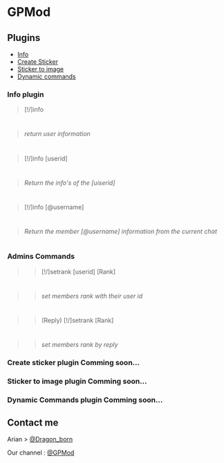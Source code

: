 # GPMod
## Plugins
- [Info](#info-plugin)
- [Create Sticker](#create-sticker-plugin-comming-soon)
- [Sticker to image](#sticker-to-image-plugin-comming-soon)
- [Dynamic commands](#dynamic-commands-plugin-comming-soon)

### Info plugin
>[!/]info
#
>_return user information_
#
>
>[!/]info [userid]
#
>_Return the info's of the [uiserid]_
#
>
>[!/]info [@username]
#
>_Return the member [@username] information from the current chat_
#
>> 
### Admins Commands
>>[!/]setrank [userid] [Rank]
#
>>_set members rank with their user id_
# 
>> 
>>(Reply) [!/]setrank [Rank]
#
>>_set members rank by reply_

### Create sticker plugin Comming soon...

### Sticker to image plugin Comming soon...

### Dynamic Commands plugin Comming soon...

## Contact me
Arian > [@Dragon_born](https://telegram.me/dragon_born)

Our channel : [@GPMod](https://telegram.me/gpmod)
